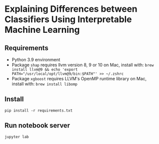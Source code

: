 # Explaining Differences between Classifiers Using Interpretable Machine Learning

## Requirements
- Python 3.9 environment
- Package `shap` requires llvm version 8, 9 or 10
  on Mac, install with: `brew install llvm@9 && echo 'export PATH="/usr/local/opt/llvm@9/bin:$PATH"' >> ~/.zshrc`
- Package `xgboost` requires LLVM's OpenMP runtime library
  on Mac, install with: `brew install libomp`

## Install
```
pip install -r requirements.txt
```

## Run notebook server
```
jupyter lab
```

